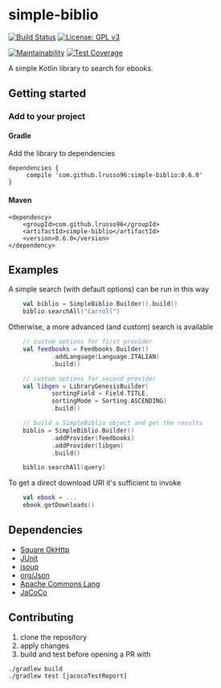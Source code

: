 # simple-biblio

[![Build Status](https://travis-ci.com/lrusso96/simple-biblio.svg?branch=master)](https://travis-ci.com/lrusso96/simple-biblio)
[![License: GPL v3](https://img.shields.io/badge/License-GPL%20v3-blue.svg)](https://www.gnu.org/licenses/gpl-3.0)

[![Maintainability](https://api.codeclimate.com/v1/badges/0948dd3574e676cc3627/maintainability)](https://codeclimate.com/github/lrusso96/simple-biblio/maintainability)
[![Test Coverage](https://api.codeclimate.com/v1/badges/0948dd3574e676cc3627/test_coverage)](https://codeclimate.com/github/lrusso96/simple-biblio/test_coverage)

A simple Kotlin library to search for ebooks.

## Getting started

### Add to your project

#### Gradle
Add the library to dependencies

    dependencies {
         compile 'com.github.lrusso96:simple-biblio:0.6.0'
    }

#### Maven

    <dependency>
        <groupId>com.github.lrusso96</groupId>
        <artifactId>simple-biblio</artifactId>
        <version>0.6.0</version>
    </dependency>

## Examples

A simple search (with default options) can be run in this way

```kotlin
    val biblio = SimpleBiblio.Builder().build()
    biblio.searchAll("Carroll")
```
Otherwise, a more advanced (and custom) search is available

```kotlin
    // custom options for first provider
    val feedbooks = Feedbooks.Builder()
            .addLanguage(Language.ITALIAN)
            .build()

    // custom options for second provider
    val libgen = LibraryGenesisBuilder(
            sortingField = Field.TITLE,
            sortingMode = Sorting.ASCENDING)
            .build()

    // build a SimpleBiblio object and get the results
    biblio = SimpleBiblio.Builder()
            .addProvider(feedbooks)
            .addProvider(libgen)
            .build()

    biblio.searchAll(query)
```

To get a direct download URI it's sufficient to invoke

```kotlin
    val ebook = ...
    ebook.getDownloads()
```

## Dependencies
 - [Square OkHttp](https://github.com/square/okhttp)
 - [JUnit](https://github.com/junit-team/junit4)
 - [jsoup](https://jsoup.org/)
 - [org/Json](https://github.com/stleary/JSON-java)
 - [Apache Commons Lang](https://commons.apache.org/proper/commons-lang/)
 - [JaCoCo](https://www.jacoco.org)
 
 ## Contributing
 
 1. clone the repository
 2. apply changes
 3. build and test before opening a PR with
 
```
./gradlew build
./gradlew test [jacocoTestReport]
```
